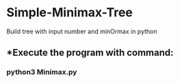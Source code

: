 # Simple-Minimax-Tree
Build tree with input number and minOrmax in python

## *Execute the program with command:
### python3 Minimax.py 
